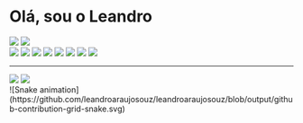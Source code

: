 <h1> Olá, sou o Leandro</h1>
<div>
<img height="180em" src="https://github-readme-stats.vercel.app/api?username=leandroaraujosouz&show_icons=true&theme=dark"/>
<img height="180em" src="https://github-readme-stats.vercel.app/api/top-langs/?username=leandroaraujosouz&layout=compact&theme=dark"/>
</div>

<div>
  <img src="https://img.shields.io/badge/HTML5-E34F26?style=for-the-badge&logo=html5&logoColor=white"/> 
  <img src="https://img.shields.io/badge/CSS-239120?&style=for-the-badge&logo=css3&logoColor=white"/>
  <img src="	https://img.shields.io/badge/JavaScript-F7DF1E?style=for-the-badge&logo=javascript&logoColor=black"/>
  <img src="https://img.shields.io/badge/TypeScript-007ACC?style=for-the-badge&logo=typescript&logoColor=white"/>
  <img src="https://img.shields.io/badge/Java-ED8B00?style=for-the-badge&logo=java&logoColor=white"/>
  <img src="https://img.shields.io/badge/MySQL-00000F?style=for-the-badge&logo=mysql&logoColor=white"/>
  <img src="https://img.shields.io/badge/Angular-DD0031?style=for-the-badge&logo=angular&logoColor=white"/>
  <img src="https://img.shields.io/badge/Spring-6DB33F?style=for-the-badge&logo=spring&logoColor=white"/>
</div>
<hr>
<div>
  <a href="mailto:leandro_a_souza@hotmail.com"><img src="https://img.shields.io/badge/Microsoft_Outlook-0078D4?style=for-the-badge&logo=microsoft-outlook&logoColor=white"/></a>
  <a href="https://www.linkedin.com/in/leandro-as/"><img src="https://img.shields.io/badge/LinkedIn-0077B5?style=for-the-badge&logo=linkedin&logoColor=white"/></a>
</div>
<div>
 ![Snake animation](https://github.com/leandroaraujosouz/leandroaraujosouz/blob/output/github-contribution-grid-snake.svg)
</div>
